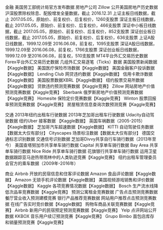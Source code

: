 
金融
美国劳工部统计局官方发布数据
房地产公司 Zillow 公开美国房地产历史数据
沪深股票除权除息、配股增发全量数据，截止 2016.12.31
上证主板日线数据，截止 2017.05.05，原始价、前复权价、后复权价，1260支股票
深证主板日线数据，截止 2017.05.05，原始价、前复权价、后复权价，466支股票
深证中小板日线数据，截止 2017.05.05，原始价、前复权价、后复权价，852支股票
深证创业板日线数据，截止 2017.05.05，原始价、前复权价、后复权价，636支股票
上证A股日线数据，1999.12.09至 2016.06.08，前复权，1095支股票
深证A股日线数据，1999.12.09至 2016.06.08，前复权，1766支股票
深证创业板日线数据，1999.12.09 至2016.06.08，前复权，510支股票
MT4平台外汇交易历史数据
Forex平台外汇交易历史数据
几组外汇交易逐笔（Ticks）数据
美国股票新闻数据【Kaggle数据】
美国医疗保险市场数据【Kaggle数据】
美国金融客户投诉数据【Kaggle数据】
Lending Club 网贷违约数据【Kaggle数据】
信用卡欺诈数据【Kaggle数据】
美国股票数据XBRL【Kaggle数据】
纽约股票交易所数据【Kaggle数据】
贷款违约预测竞赛数据【Kaggle竞赛】
Zillow 网站房地产价值预测竞赛数据【Kaggle竞赛】
Sberbank 俄罗斯房地产价值预测竞赛数据【Kaggle竞赛】
Homesite 保险定价竞赛数据【Kaggle竞赛】
Winton 股票回报率预测竞赛数据【Kaggle竞赛】
房屋租赁信息查询次数预测竞赛【Kaggle竞赛】


交通
2013年纽约出租车行驶数据
2013年芝加哥出租车行驶数据
Udacity自动驾驶数据
纽约Uber 接客数据 【Kaggle数据】
英国车祸数据（2005-2015）【Kaagle数据】
芝加哥汽车超速数据【Kaggle数据】
KITTI 自动驾驶任务数据【数据太大仅有部分】
Cityscapes 场景标注数据【数据太大仅有部分】
德国交通标志识别数据
交通信号识别数据
芝加哥Divvy共享自行车骑行数据（2013年至今）
美国查塔努加市共享单车骑行数据
Capital 共享单车骑行数据
Bay Area 共享单车骑行数据
Nice Ride 共享单车骑行数据
花旗银行共享单车骑行数据
运用卫星数据跟踪亚马逊热带雨林中的人类轨迹竞赛【Kaggle竞赛】
纽约出租车管理委员会官方的乘车数据（2009年-2016年）

商业
Airbnb 开放的民宿信息和住客评论数据
Amazon 食品评论数据【Kaggle数据】
Amazon 无锁手机评论数据【Kaggle数据】
美国视频游戏销售和评价数据【Kaggle数据】
Kaggle 各项竞赛情况数据【Kaggle数据】
Bosch 生产流水线降低次品率竞赛数据【Kaggle竞赛】
预测公寓租金竞赛数据
广告点击预测竞赛数据
餐厅营业收入预测建模竞赛
银行产品推荐竞赛数据
网站用户推荐点击预测竞赛数据
在线广告实时竞价数据【Kaggle数据】
购物车商品关联竞赛数据【Kaggle竞赛】
Airbnb 新用户的民宿预定预测竞赛数据【Kaggle竞赛】
Yelp 点评网站公开数据
KKBOX 音乐用户续订预测竞赛【Kaggle竞赛】
Grupo Bimbo 面包店库存和销量预测竞赛【Kaggle竞赛】
